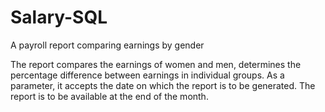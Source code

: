 # Salary-SQL
A payroll report comparing earnings by gender

The report compares the earnings of women and men, determines the percentage difference between earnings in individual groups.
As a parameter, it accepts the date on which the report is to be generated. The report is to be available at the end of the month.
